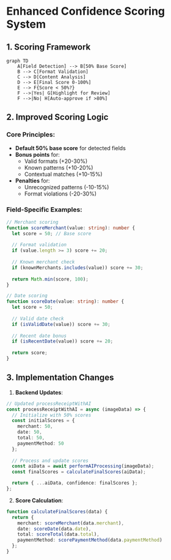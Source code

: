 # Enhanced Confidence Scoring System

## 1. Scoring Framework
```mermaid
graph TD
    A[Field Detection] --> B[50% Base Score]
    B --> C[Format Validation]
    C --> D[Content Analysis]
    D --> E[Final Score 0-100%]
    E --> F{Score < 50%?}
    F -->|Yes| G[Highlight for Review]
    F -->|No| H[Auto-approve if >80%]
```

## 2. Improved Scoring Logic

### Core Principles:
- **Default 50% base score** for detected fields
- **Bonus points** for:
  - Valid formats (+20-30%)
  - Known patterns (+10-20%)
  - Contextual matches (+10-15%)
- **Penalties** for:
  - Unrecognized patterns (-10-15%)
  - Format violations (-20-30%)

### Field-Specific Examples:
```typescript
// Merchant scoring
function scoreMerchant(value: string): number {
  let score = 50; // Base score
  
  // Format validation
  if (value.length >= 3) score += 20;
  
  // Known merchant check
  if (knownMerchants.includes(value)) score += 30;
  
  return Math.min(score, 100);
}

// Date scoring
function scoreDate(value: string): number {
  let score = 50;
  
  // Valid date check
  if (isValidDate(value)) score += 30;
  
  // Recent date bonus
  if (isRecentDate(value)) score += 20;
  
  return score;
}
```

## 3. Implementation Changes

1. **Backend Updates**:
```typescript
// Updated processReceiptWithAI
const processReceiptWithAI = async (imageData) => {
  // Initialize with 50% scores
  const initialScores = {
    merchant: 50,
    date: 50,
    total: 50,
    paymentMethod: 50
  };
  
  // Process and update scores
  const aiData = await performAIProcessing(imageData);
  const finalScores = calculateFinalScores(aiData);

  return { ...aiData, confidence: finalScores };
};
```

2. **Score Calculation**:
```typescript
function calculateFinalScores(data) {
  return {
    merchant: scoreMerchant(data.merchant),
    date: scoreDate(data.date),
    total: scoreTotal(data.total),
    paymentMethod: scorePaymentMethod(data.paymentMethod)
  };
}